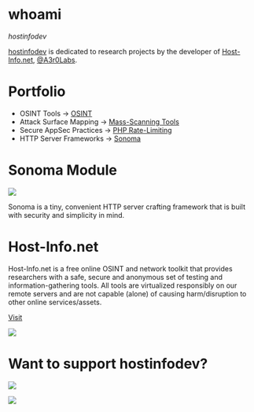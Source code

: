 # whoami

*hostinfodev*

[hostinfodev](https://github.com/hostinfodev/hostinfodev) is dedicated to research projects by the developer of [Host-Info.net](https://host-info.net), [@A3r0Labs](https://github.com/A3r0Labs).

# Portfolio

- OSINT Tools -> [OSINT](https://github.com/hostinfodev/nesdis-goes)
- Attack Surface Mapping -> [Mass-Scanning Tools](https://github.com/hostinfodev/mass-scanning-tools)
- Secure AppSec Practices -> [PHP Rate-Limiting](https://github.com/hostinfodev/php-rate-limiting)
- HTTP Server Frameworks -> [Sonoma](https://github.com/hostinfodev/sonoma)

# Sonoma Module
![](https://camo.githubusercontent.com/b25fd418673edf6a4888bf1123cca46510a4aab40705eb1889e99e20d5fe99b2/68747470733a2f2f62616467652e667572792e696f2f70792f736f6e6f6d612e737667)

Sonoma is a tiny, convenient HTTP server crafting framework that is built with security and simplicity in mind.

# Host-Info.net

Host-Info.net is a free online OSINT and network toolkit that provides researchers with a safe, secure and anonymous set of testing and information-gathering tools. All tools are virtualized responsibly on our remote servers and are not capable (alone) of causing harm/disruption to other online services/assets.

[Visit](https://host-info.net)

![](https://host-info.net/img/mag.png)

# Want to support hostinfodev?

![](https://camo.githubusercontent.com/cd07f1a5d90e454e7bbf69d22ebe4cdbd3a0b3dcf56ba0b6c2495a8e99c776be/68747470733a2f2f6b6f2d66692e636f6d2f696d672f676974687562627574746f6e5f736d2e737667)

![](https://img.shields.io/badge/Cash%20App-Support%20hostinfodev-green)


